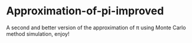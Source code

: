 # Approximation-of-pi-improved
A second and better version of the approximation of π using Monte Carlo method simulation, enjoy!
